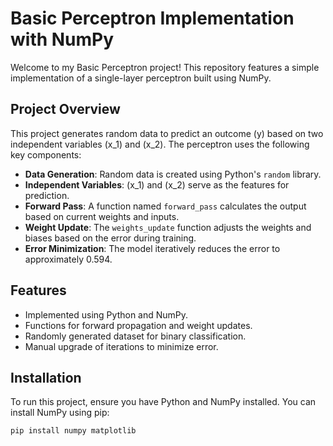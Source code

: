 # Basic Perceptron Implementation with NumPy

Welcome to my Basic Perceptron project! This repository features a simple implementation of a single-layer perceptron built using NumPy.

## Project Overview

This project generates random data to predict an outcome \(y\) based on two independent variables \(x_1\) and \(x_2\). The perceptron uses the following key components:

- **Data Generation**: Random data is created using Python's `random` library.
- **Independent Variables**: \(x_1\) and \(x_2\) serve as the features for prediction.
- **Forward Pass**: A function named `forward_pass` calculates the output based on current weights and inputs.
- **Weight Update**: The `weights_update` function adjusts the weights and biases based on the error during training.
- **Error Minimization**: The model iteratively reduces the error to approximately 0.594.

## Features

- Implemented using Python and NumPy.
- Functions for forward propagation and weight updates.
- Randomly generated dataset for binary classification.
- Manual upgrade of iterations to minimize error.

## Installation

To run this project, ensure you have Python and NumPy installed. You can install NumPy using pip:

```bash
pip install numpy matplotlib


